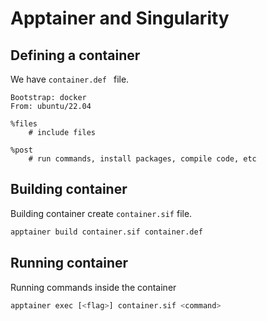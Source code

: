 # Apptainer and Singularity
## Defining a container
We have `container.def ` file.

```singularity
Bootstrap: docker
From: ubuntu/22.04

%files
    # include files

%post
    # run commands, install packages, compile code, etc
```


## Building container
Building container create `container.sif` file.

```bash
apptainer build container.sif container.def
```


## Running container
Running commands inside the container

```bash
apptainer exec [<flag>] container.sif <command>
```
